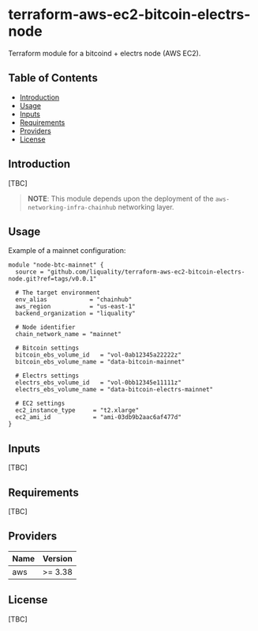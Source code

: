 # terraform-aws-ec2-bitcoin-electrs-node

Terraform module for a bitcoind + electrs node (AWS EC2).

## Table of Contents

* [Introduction][section-introduction]
* [Usage][section-usage]
* [Inputs][section-inputs]
* [Requirements][section-requirements]
* [Providers][section-providers]
* [License][section-license]


## Introduction

[TBC]

> **NOTE**: This module depends upon the deployment of the `aws-networking-infra-chainhub` networking layer.


## Usage

Example of a mainnet configuration:

```
module "node-btc-mainnet" {
  source = "github.com/liquality/terraform-aws-ec2-bitcoin-electrs-node.git?ref=tags/v0.0.1"

  # The target environment
  env_alias            = "chainhub"
  aws_region           = "us-east-1"
  backend_organization = "liquality"

  # Node identifier
  chain_network_name = "mainnet"

  # Bitcoin settings
  bitcoin_ebs_volume_id   = "vol-0ab12345a22222z"
  bitcoin_ebs_volume_name = "data-bitcoin-mainnet"

  # Electrs settings
  electrs_ebs_volume_id   = "vol-0bb12345e11111z"
  electrs_ebs_volume_name = "data-bitcoin-electrs-mainnet"

  # EC2 settings
  ec2_instance_type     = "t2.xlarge"
  ec2_ami_id            = "ami-03db9b2aac6af477d"
}
```


## Inputs

[TBC]


## Requirements

[TBC]


## Providers

| Name    | Version |
| ------- | ------- |
| aws     | >= 3.38 |


## License

[TBC]



[section-introduction]: #introduction
[section-usage]: #usage
[section-inputs]: #inputs
[section-requirements]: #requirements
[section-providers]: #providers
[section-license]: #license
